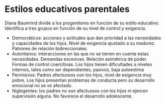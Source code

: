 # Estilos educativos parentales
Diana Baumrind divide a los progenitores en función de su estilo educativo. Identifica a tres grupos en función de su nivel de control y exigencia.
- Democráticos: acciones y actitudes que dan prioridad a las necesidades y capacidades de los hijos. Nivel de exigencia ajustado a su madurez. Patrones de relación bidireccionales.
- Autoritarios: interacciones en las que no se tienen en cuenta estas necesidades. Demandas excesivas. Relación asimétrica de poder. Formas de control coercitivas. Los hijos tienen dificultades a niveles internos, tales como ser dependientes, pasivos, baja autoestima
- Permisivos: Padres afectuosos con los hijos, nivel de exigencia muy pobre. Los hijos presentan problemas de conducta pero su desarrollo emocional no se ve afectado.
- Niglegentes: los padres no son afectuosos con los hijos ni ejercen supervisión alguna. No favorece el desarrollo adolescente.